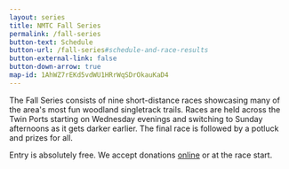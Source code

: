 ```yaml
---
layout: series
title: NMTC Fall Series
permalink: /fall-series
button-text: Schedule
button-url: /fall-series#schedule-and-race-results
button-external-link: false
button-down-arrow: true
map-id: 1AhWZ7rEKd5vdWU1HRrWqSDrOkauKaD4
---
```

The Fall Series consists of nine short-distance races showcasing many of the area's most fun woodland singletrack trails. Races are held across the Twin Ports starting on Wednesday evenings and switching to Sunday afternoons as it gets darker earlier. The final race is followed by a potluck and prizes for all.

Entry is absolutely free. We accept donations <a href="/donate">online</a> or at the race start.
